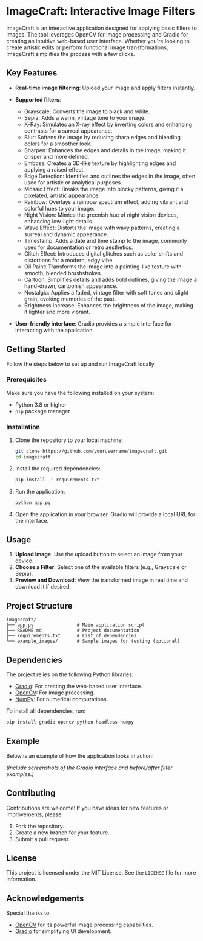 # ImageCraft: Interactive Image Filters

ImageCraft is an interactive application designed for applying basic filters to images. The tool leverages OpenCV for image processing and Gradio for creating an intuitive web-based user interface. Whether you're looking to create artistic edits or perform functional image transformations, ImageCraft simplifies the process with a few clicks.

## Key Features
- **Real-time image filtering**: Upload your image and apply filters instantly.
- **Supported filters**:
  - Grayscale: Converts the image to black and white.
  - Sepia: Adds a warm, vintage tone to your image.
  - X-Ray: Simulates an X-ray effect by inverting colors and enhancing contrasts for a surreal appearance.  
  - Blur: Softens the image by reducing sharp edges and blending colors for a smoother look.  
  - Sharpen: Enhances the edges and details in the image, making it crisper and more defined.  
  - Emboss: Creates a 3D-like texture by highlighting edges and applying a raised effect.  
  - Edge Detection: Identifies and outlines the edges in the image, often used for artistic or analytical purposes.  
  - Mosaic Effect: Breaks the image into blocky patterns, giving it a pixelated, artistic appearance.  
  - Rainbow: Overlays a rainbow spectrum effect, adding vibrant and colorful hues to your image.  
  - Night Vision: Mimics the greenish hue of night vision devices, enhancing low-light details.  
  - Wave Effect: Distorts the image with wavy patterns, creating a surreal and dynamic appearance.  
  - Timestamp: Adds a date and time stamp to the image, commonly used for documentation or retro aesthetics.  
  - Glitch Effect: Introduces digital glitches such as color shifts and distortions for a modern, edgy vibe.  
  - Oil Paint: Transforms the image into a painting-like texture with smooth, blended brushstrokes.  
  - Cartoon: Simplifies details and adds bold outlines, giving the image a hand-drawn, cartoonish appearance.  
  - Nostalgia: Applies a faded, vintage filter with soft tones and slight grain, evoking memories of the past.  
  - Brightness Increase: Enhances the brightness of the image, making it lighter and more vibrant.

- **User-friendly interface**: Gradio provides a simple interface for interacting with the application.

## Getting Started
Follow the steps below to set up and run ImageCraft locally.

### Prerequisites
Make sure you have the following installed on your system:
- Python 3.8 or higher
- `pip` package manager

### Installation
1. Clone the repository to your local machine:
   ```bash
   git clone https://github.com/yourusername/imagecraft.git
   cd imagecraft
   ```

2. Install the required dependencies:
   ```bash
   pip install -r requirements.txt
   ```

3. Run the application:
   ```bash
   python app.py
   ```

4. Open the application in your browser. Gradio will provide a local URL for the interface.

## Usage
1. **Upload Image**: Use the upload button to select an image from your device.
2. **Choose a Filter**: Select one of the available filters (e.g., Grayscale or Sepia).
3. **Preview and Download**: View the transformed image in real time and download it if desired.

## Project Structure
```
imagecraft/
├── app.py                # Main application script
├── README.md             # Project documentation
├── requirements.txt      # List of dependencies
└── example_images/       # Sample images for testing (optional)
```

## Dependencies
The project relies on the following Python libraries:
- [Gradio](https://gradio.app/): For creating the web-based user interface.
- [OpenCV](https://opencv.org/): For image processing.
- [NumPy](https://numpy.org/): For numerical computations.

To install all dependencies, run:
```bash
pip install gradio opencv-python-headless numpy
```

## Example
Below is an example of how the application looks in action:

*(Include screenshots of the Gradio interface and before/after filter examples.)*

## Contributing
Contributions are welcome! If you have ideas for new features or improvements, please:
1. Fork the repository.
2. Create a new branch for your feature.
3. Submit a pull request.

## License
This project is licensed under the MIT License. See the `LICENSE` file for more information.

## Acknowledgements
Special thanks to:
- [OpenCV](https://opencv.org/) for its powerful image processing capabilities.
- [Gradio](https://gradio.app/) for simplifying UI development.
